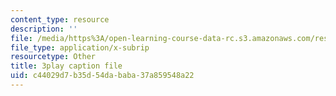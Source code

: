 ```yaml
---
content_type: resource
description: ''
file: /media/https%3A/open-learning-course-data-rc.s3.amazonaws.com/res-6-012-introduction-to-probability-spring-2018/c44029d7b35d54dababa37a859548a22_KrjZyCRi29o.vtt
file_type: application/x-subrip
resourcetype: Other
title: 3play caption file
uid: c44029d7-b35d-54da-baba-37a859548a22
---
```

